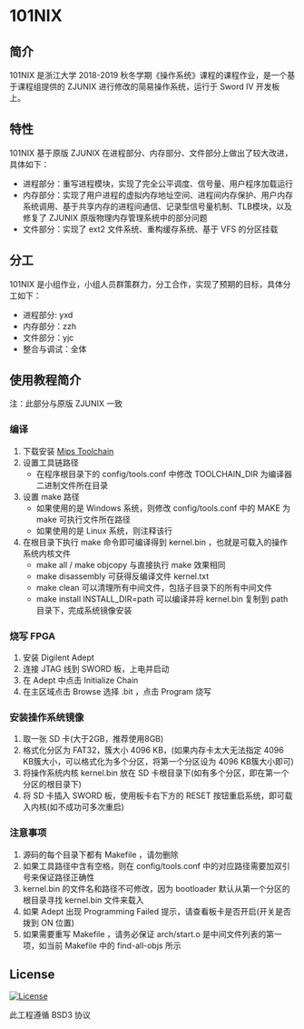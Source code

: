 # 101NIX

## 简介

101NIX 是浙江大学 2018-2019 秋冬学期《操作系统》课程的课程作业，是一个基于课程组提供的 ZJUNIX 进行修改的简易操作系统，运行于 Sword IV 开发板上。

## 特性

101NIX 基于原版 ZJUNIX 在进程部分、内存部分、文件部分上做出了较大改进，具体如下：

- 进程部分：重写进程模块，实现了完全公平调度、信号量、用户程序加载运行
- 内存部分：实现了用户进程的虚拟内存地址空间、进程间内存保护、用户内存系统调用、基于共享内存的进程间通信、记录型信号量机制、TLB模块，以及修复了 ZJUNIX 原版物理内存管理系统中的部分问题
- 文件部分：实现了 ext2 文件系统、重构缓存系统、基于 VFS 的分区挂载

## 分工

101NIX 是小组作业，小组人员群策群力，分工合作，实现了预期的目标，具体分工如下：

- 进程部分: yxd
- 内存部分：zzh
- 文件部分：yjc
- 整合与调试：全体

## 使用教程简介

注：此部分与原版 ZJUNIX 一致

### 编译

1. 下载安装 [Mips Toolchain](https://community.imgtec.com/developers/mips/tools/codescape-mips-sdk/)
2. 设置工具链路径
    - 在程序根目录下的 config/tools.conf 中修改 TOOLCHAIN_DIR 为编译器二进制文件所在目录
3. 设置 make 路径
    - 如果使用的是 Windows 系统，则修改 config/tools.conf 中的 MAKE 为 make 可执行文件所在路径
    - 如果使用的是 Linux 系统，则注释该行
4. 在根目录下执行 make 命令即可编译得到 kernel.bin ，也就是可载入的操作系统内核文件
    - make all / make objcopy 与直接执行 make 效果相同
    - make disassembly 可获得反编译文件 kernel.txt
    - make clean 可以清理所有中间文件，包括子目录下的所有中间文件
    - make install INSTALL_DIR=path 可以编译并将 kernel.bin 复制到 path 目录下，完成系统镜像安装

### 烧写 FPGA

1. 安装 Digilent Adept
1. 连接 JTAG 线到 SWORD 板，上电并启动
1. 在 Adept 中点击 Initialize Chain
1. 在主区域点击 Browse 选择 .bit ，点击 Program 烧写

### 安装操作系统镜像

1. 取一张 SD 卡(大于2GB，推荐使用8GB)
1. 格式化分区为 FAT32，簇大小 4096 KB，(如果内存卡太大无法指定 4096 KB簇大小，可以格式化为多个分区，将第一个分区设为 4096 KB簇大小即可)
1. 将操作系统内核 kernel.bin 放在 SD 卡根目录下(如有多个分区，即在第一个分区的根目录下)
1. 将 SD 卡插入 SWORD 板，使用板卡右下方的 RESET 按钮重启系统，即可载入内核(如不成功可多次重启)

### 注意事项

1. 源码的每个目录下都有 Makefile ，请勿删除
1. 如果工具路径中含有空格，则在 config/tools.conf 中的对应路径需要加双引号来保证路径正确性
1. kernel.bin 的文件名和路径不可修改，因为 bootloader 默认从第一个分区的根目录寻找 kernel.bin 文件来载入
1. 如果 Adept 出现 Programming Failed 提示，请查看板卡是否开启(开关是否拨到 ON 位置)
1. 如果需要重写 Makefile ，请务必保证 arch/start.o 是中间文件列表的第一项，如当前 Makefile 中的 find-all-objs 所示

## License

[![License](https://img.shields.io/badge/License-BSD%203--Clause-blue.svg)](./LICENSE)

此工程遵循 BSD3 协议